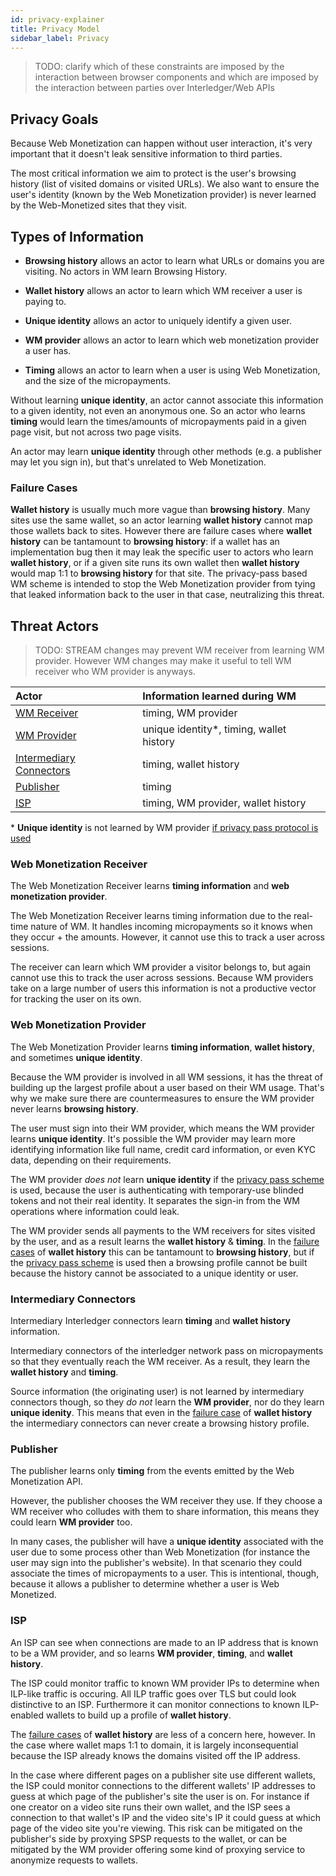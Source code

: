 ```yaml
---
id: privacy-explainer
title: Privacy Model
sidebar_label: Privacy
---
```


> TODO: clarify which of these constraints are imposed by the interaction
> between browser components and which are imposed by the interaction between
> parties over Interledger/Web APIs

## Privacy Goals

Because Web Monetization can happen without user interaction, it's very
important that it doesn't leak sensitive information to third parties.

The most critical information we aim to protect is the user's browsing history
(list of visited domains or visited URLs). We also want to ensure the user's
identity (known by the Web Monetization provider) is never learned by the
Web-Monetized sites that they visit.

## Types of Information

- **Browsing history** allows an actor to learn what URLs or domains you are
  visiting. No actors in WM learn Browsing History.

- **Wallet history** allows an actor to learn which WM receiver a user is
  paying to.

- **Unique identity** allows an actor to uniquely identify a given user.

- **WM provider** allows an actor to learn which web monetization provider a
  user has.

- **Timing** allows an actor to learn when a user is using Web Monetization,
  and the size of the micropayments.

Without learning **unique identity**, an actor cannot associate this
information to a given identity, not even an anonymous one. So an actor who
learns **timing** would learn the times/amounts of micropayments paid in a
given page visit, but not across two page visits.

An actor may learn **unique identity** through other methods (e.g. a publisher
may let you sign in), but that's unrelated to Web Monetization.

### Failure Cases

**Wallet history** is usually much more vague than **browsing history**. Many
sites use the same wallet, so an actor learning **wallet history** cannot map
those wallets back to sites.  However there are failure cases where **wallet
history** can be tantamount to **browsing history**: if a wallet has an
implementation bug then it may leak the specific user to actors who learn
**wallet history**, or if a given site runs its own wallet then **wallet
history** would map 1:1 to **browsing history** for that site. The privacy-pass
based WM scheme is intended to stop the Web Monetization provider from tying
that leaked information back to the user in that case, neutralizing this
threat.

## Threat Actors

> TODO: STREAM changes may prevent WM receiver from learning WM provider.
> However WM changes may make it useful to tell WM receiver who WM provider is
> anyways.

| Actor | Information learned during WM |
|:--|:--|
| [WM Receiver](#web-monetization-receiver) | timing, WM provider |
| [WM Provider](#web-monetization-provider) | unique identity*, timing, wallet history |
| [Intermediary Connectors](#intermediary-connectors) | timing, wallet history |
| [Publisher](#publisher) | timing |
| [ISP](#isp) | timing, WM provider, wallet history |

\* **Unique identity** is not learned by WM provider [if privacy pass protocol is used](#todo)

### Web Monetization Receiver

The Web Monetization Receiver learns **timing information** and **web
monetization provider**.

The Web Monetization Receiver learns timing information due to the real-time
nature of WM. It handles incoming micropayments so it knows when they occur +
the amounts.  However, it cannot use this to track a user across sessions.

The receiver can learn which WM provider a visitor belongs to, but again cannot
use this to track the user across sessions. Because WM providers take on a
large number of users this information is not a productive vector for tracking
the user on its own.

### Web Monetization Provider

The Web Monetization Provider learns **timing
information**, **wallet history**, and sometimes **unique identity**.

Because the WM provider is involved in all WM sessions, it has the threat of
building up the largest profile about a user based on their WM usage. That's
why we make sure there are countermeasures to ensure the WM provider never
learns **browsing history**.

The user must sign into their WM provider, which means the WM provider learns
**unique identity**. It's possible the WM provider may learn more identifying
information like full name, credit card information, or even KYC data,
depending on their requirements.

The WM provider _does not_ learn **unique identity** if the [privacy pass
scheme](#todo) is used, because the user is authenticating with temporary-use
blinded tokens and not their real identity. It separates the sign-in from the
WM operations where information could leak.

The WM provider sends all payments to the WM receivers for sites visited by the
user, and as a result learns the **wallet history** & **timing**. In the [failure
cases](#failure-cases) of **wallet history** this can be tantamount to
**browsing history**, but if the [privacy pass scheme](#todo) is used then a
browsing profile cannot be built because the history cannot be associated to a
unique identity or user.

### Intermediary Connectors

Intermediary Interledger connectors learn **timing** and **wallet history**
information.

Intermediary connectors of the interledger network pass on micropayments so that
they eventually reach the WM receiver. As a result, they learn the **wallet history**
and **timing**.

Source information (the originating user) is not learned by intermediary
connectors though, so they _do not_ learn the **WM provider**, nor do they
learn **unique idenity**.  This means that even in the [failure
case](#failure-cases) of **wallet history** the intermediary connectors can
never create a browsing history profile.

### Publisher

The publisher learns only **timing** from the events emitted by the Web
Monetization API.

However, the publisher chooses the WM receiver they use.  If they choose a WM
receiver who colludes with them to share information, this means they could
learn **WM provider** too.

In many cases, the publisher will have a **unique identity** associated with
the user due to some process other than Web Monetization (for instance the user
may sign into the publisher's website). In that scenario they could associate
the times of micropayments to a user. This is intentional, though, because it
allows a publisher to determine whether a user is Web Monetized.

### ISP

An ISP can see when connections are made to an IP address that is known to be a
WM provider, and so learns **WM provider**, **timing**, and **wallet history**.

The ISP could monitor traffic to known WM provider IPs to determine when
ILP-like traffic is occuring. All ILP traffic goes over TLS but could look
distinctive to an ISP. Furthermore it can monitor connections to known
ILP-enabled wallets to build up a profile of **wallet history**.

The [failure cases](#failure-cases) of **wallet history** are less of a concern
here, however. In the case where wallet maps 1:1 to domain, it is largely
inconsequential because the ISP already knows the domains visited off the IP
address.

In the case where different pages on a publisher site use different wallets,
the ISP could monitor connections to the different wallets' IP addresses to
guess at which page of the publisher's site the user is on.  For instance if
one creator on a video site runs their own wallet, and the ISP sees a
connection to that wallet's IP and the video site's IP it could guess at which
page of the video site you're viewing. This risk can be mitigated on the
publisher's side by proxying SPSP requests to the wallet, or can be mitigated
by the WM provider offering some kind of proxying service to anonymize requests
to wallets.
